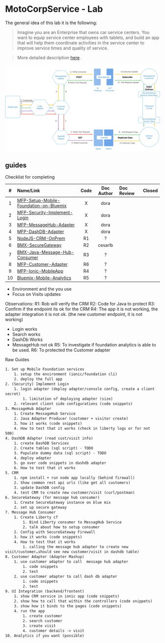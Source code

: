 # MotoCorpService - Lab

The general idea of this lab it is the following:
> Imagine you are an Enterprise that owns car service centers. You want to equip service center employees with tablets, and build an app that will help them coordinate activities in the service center to improve service times and quality of service.

> More  detailed description [here](/Lab/Contents/Sample/overview.md).

![Lab 2 - Map](/Lab/img/Lab2-Map.png)



## guides

Checklist for completing

| #  | Name/Link                                                                                                | Code | Doc Author | Doc Review | Closed |
|:--:|:---------------------------------------------------------------------------------------------------------|:----:|:----------:|:-----------|:-------|
| 1  | [MFP-Setup-Mobile-Foundation-on-Bluemix](/Lab/Contents/MFP-Setup-Mobile-Foundation-on-Bluemix/Readme.md) |  X   |    dora    |            |        |
| 2  | [MFP-Security-Implement-Login](/Lab/Contents/MFP-Security-Implement-Login/Readme.md)                     |  X   |    dora    |            |        |
| 3  | [MFP-MessageHub-Adapter](/Lab/Contents/MFP-MessageHub-Adapter/Readme.md)                                 |  X   |    dora    |            |        |
| 4  | [MFP-DashDB-Adapter](/Lab/Contents/MFP-DashDB-Adapter/Readme.md)                                         |  X   |    dora    |            |        |
| 5  | [NodeJS-CRM-OnPrem](/Lab/Contents/NodeJS-CRM-OnPrem/Readme.md)                                           |  R1  |     ?      |            |        |
| 6  | [BMX-SecureGateway](/Lab/Contents/BMX-SecureGateway/Readme.md)                                           |  R2  |  cesarlb   |            |        |
| 7  | [BMX-Java-Message-Hub-Consumer](/Lab/Contents/BMX-Java-Message-Hub-Consumer/Readme.md)                   |  R3  |     ?      |            |        |
| 8  | [MFP-Customer-Adapter](/Lab/Contents/MFP-Customer-Adapter/Readme.md)                                     |  R6  |     ?      |            |        |
| 9  | [MFP-Ionic-MobileApp](/Lab/Contents/MFP-Ionic-MobileApp/Readme.md)                                       |  R4  |     ?      |            |        |
| 10 | [Bluemix-Mobile-Analytics](/Lab/Contents/Bluemix-Mobile-Analytics/Readme.md)                             |  R5  |     ?      |            |        |


- Environment and the you use
- Focus on Visits updates

Observations:
R1: Rob will verify the CRM
R2: Code for Java to protect
R3: Confirm if the endpoint its ok for the CRM
R4: The app it is not working, the adapter integration it is not ok. (the new customer endpoint, it is not working)
  - Login works
  - Search works
  - DashDb Works
  - MessageHub not ok
R5: To investigate if foundation analytics is able to be used.
R6: To protected the Customer adapter

Raw Guides
```
1. Set up Mobile Foundation services
    1. setup the environment (ionic/foundation cli)
    2. deploy the full app
2. (Security) Implement Login
    1. login adapter (deploy adapter/console config, create a client secret)
        1. limitation of deploying adapter (size)
    2. relevant client side configurations (code snippets)
3. MessageHub Adapter
    1. Create MessageHub Service
    2. Java Adapter Producer (customer + visitor create)
    3. how it works (code snippets)
    4. How to test that it works (check in liberty logs or for not 500)
4. DashDB Adapter (read cust/visit info)
    1. create DashDB Services
    2. Create tables (sql script) - TODO
    3. Populate dummy data (sql script) - TODO
    4. deploy adapter
    5. go over code snippets in dashdb adapter
    6. How to test that it works
5. CRM
    1. npm install + run node app locally (behind firewall)
    2. Show common rest api urls (like get all customers)
    3. update DashDB config
    4. test CRM to create new customer/visit (curl/postman)
6. SecureGateway (for message hub consumer)
    1. Create SecureGateway instance on blue mix
    2. set up secure gateway
7. Message Hub Consumer
    1. Create Liberty cf
        1. Bind Liberty consumer to MessagHub Service
        2. talk about how to setup consumer
    2. Config with SecureGateway Firewall
    3. how it works (code snippets)
    4. How to test that it works
        1. calling the message hub adapter to create new visit/customer…should see new customer/visit in dashdb table)
8. Customer Adapter (Adapter Mashup)
    1. use customer adapter to call  message hub adapter
        1. code snippets
        2. test
    2. use customer adapter to call dash db adapter
        1. code snippets
        2. test
9. UI Integration (backend/frontent)
    1. show CRM service in ionic app (code snippets)
    2. show how to call that within the controllers (code snippets)
    3. show how it binds to the pages (code snippets)
    4. run the app
        1. create customer
        2. search customer
        3. create visit
        4. customer details -> visit
10. Analytics if you want (possible)

```
